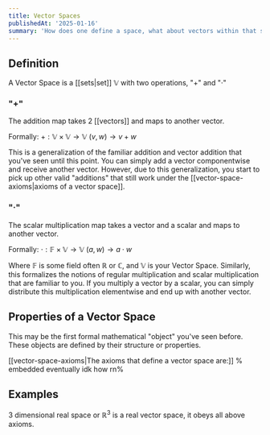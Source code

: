 ```yaml
---
title: Vector Spaces
publishedAt: '2025-01-16'
summary: 'How does one define a space, what about vectors within that space?'
---
```


## Definition
A Vector Space is a [[sets|set]] $\mathbb{V}$ with two operations, "+" and "·"

### "+"
The addition map takes 2 [[vectors]] and maps to another vector. 

Formally: $+:\mathbb{V} \times \mathbb{V} \rightarrow \mathbb{V}$
          $(v,w) \rightarrow v + w$

This is a generalization of the familiar addition and vector addition that you've seen until this point. You can simply add a vector componentwise
and receive another vector. However, due to this generalization, you start to pick up other valid "additions" that still work under the [[vector-space-axioms|axioms of a vector space]]. 

### "·"
The scalar multiplication map takes a vector and a scalar and maps to another vector.

Formally: $\cdot:\mathbb{F} \times \mathbb{V} \rightarrow \mathbb{V}$
          $(a,w) \rightarrow a \cdot w$

Where $\mathbb{F}$ is some field often $\mathbb{R}$ or $\mathbb{C}$, and $\mathbb{V}$ is your Vector Space.
Similarly, this formalizes the notions of regular multiplication and scalar multiplication that are familiar to you. If you multiply a vector by a scalar, you can simply distribute this multiplication elementwise and end up with another vector.

## Properties of a Vector Space
This may be the first formal mathematical "object" you've seen before. These objects are defined by their structure or properties.

[[vector-space-axioms|The axioms that define a vector space are:]]
% embedded eventually idk how rn%

## Examples
3 dimensional real space or $\mathbb{R}^3$ is a real vector space, it obeys all above axioms.
